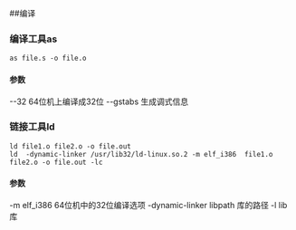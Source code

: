 ##编译
### 编译工具as
```
as file.s -o file.o
```
#### 参数
--32 64位机上编译成32位
--gstabs 生成调式信息

### 链接工具ld
```
ld file1.o file2.o -o file.out
ld  -dynamic-linker /usr/lib32/ld-linux.so.2 -m elf_i386  file1.o  file2.o -o file.out -lc
```
#### 参数
-m elf\_i386  64位机中的32位编译选项
-dynamic-linker libpath 库的路径
-l lib 库
